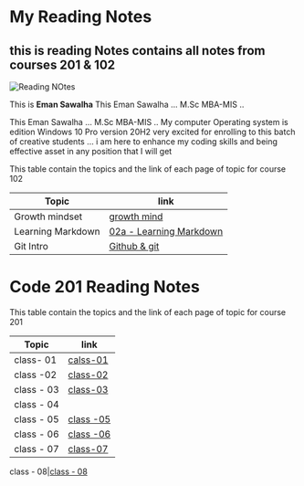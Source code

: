 
# My Reading Notes #

## this is reading Notes contains all notes from courses 201 & 102 ##

![Reading NOtes](https://th.bing.com/th/id/R79f83efe712316907a2968bd3326af74?rik=%2bzwl2e9LBCnUzA&riu=http%3a%2f%2fremixreading.org%2fwp-content%2fuploads%2f2013%2f03%2ftake-class-notes.jpg&ehk=lThOGUpeFUelLsZkS2CWKWmmyE4Cr2jMiPFDIlV1OA0%3d&risl=&pid=ImgRaw)

This is **Eman Sawalha** This Eman Sawalha ... M.Sc MBA-MIS ..

This Eman Sawalha ... M.Sc MBA-MIS ..
My computer Operating system is
edition  Windows 10 Pro
version  20H2
very excited for enrolling to this
batch of creative students ...
i am here to enhance my coding
skills and being effective asset
in any position that I will get

This table contain the topics and the link of each page of topic for course 102

**Topic**|**link**
---------|---------
Growth mindset|[growth mind](https://emansawalha.github.io/Reading-Note/mindset)
 Learning Markdown|[02a - Learning Markdown](https://emansawalha.github.io/Reading-Note/02a%20-%20Learning%20Markdown)
 Git Intro | [ Github & git ](https://emansawalha.github.io/Reading-Note/Git-Intro)
 
 # Code 201 Reading Notes
This table contain the topics and the link of each page of topic for course 201

  **Topic**|**link**
---------|---------
class- 01|[calss-01](https://emansawalha.github.io/Reading-Note/class-01)
class -02 | [class-02](https://emansawalha.github.io/Reading-Note/class-02)
class - 03 |[class-03](https://emansawalha.github.io/Reading-Note/class-03)
class - 04 |
class - 05 |[class -05](https://emansawalha.github.io/Reading-Note/Read:%2005%20-%20HTML%20Images;%20CSS%20Color%20&%20Text)
class - 06 | [class -06](https://emansawalha.github.io/Reading-Note/class-06)
class - 07 | [class-07](https://emansawalha.github.io/Reading-Note/class-07)

class - 08|[class - 08](https://emansawalha.github.io/Reading-Note/class%20-%2008)